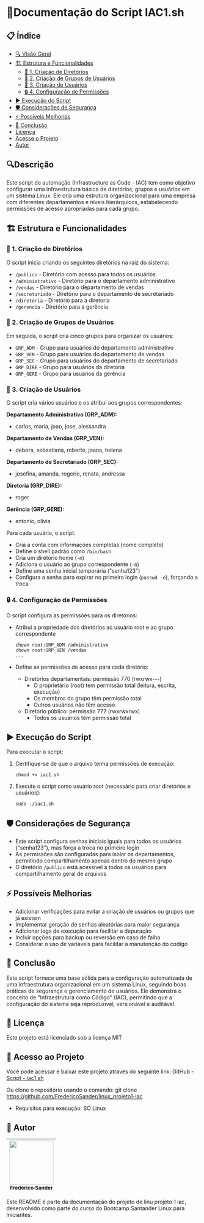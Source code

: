 # 📝Documentação do Script IAC1.sh


## 📋 Índice 

- [🔍 Visão Geral](#-visão-geral)
- [🏗️ Estrutura e Funcionalidades](#️-estrutura-e-funcionalidades)
  - [📁 1. Criação de Diretórios](#-1-criação-de-diretórios)
  - [👥 2. Criação de Grupos de Usuários](#-2-criação-de-grupos-de-usuários)
  - [👤 3. Criação de Usuários](#-3-criação-de-usuários)
  - [🔒 4. Configuração de Permissões](#-4-configuração-de-permissões)
- [▶️ Execução do Script](#️-execução-do-script)
- [🛡️ Considerações de Segurança](#️-considerações-de-segurança)
- [⚡ Possíveis Melhorias](#-possíveis-melhorias)
- [🏁 Conclusão](#-conclusão)
- [Licença](#licença)
- [Acesse o Projeto](#acesse-o-projeto)
- [Autor](#autor)


## 🔍Descrição
Este script de automação (Infrastructure as Code - IAC) tem como objetivo configurar uma infraestrutura básica de diretórios, grupos e usuários em um sistema Linux. Ele cria uma estrutura organizacional para uma empresa com diferentes departamentos e níveis hierárquicos, estabelecendo permissões de acesso apropriadas para cada grupo.

## 🏗️ Estrutura e Funcionalidades

### 📁 1. Criação de Diretórios
O script inicia criando os seguintes diretórios na raiz do sistema:
- `/publico` - Diretório com acesso para todos os usuários
- `/administrativo` - Diretório para o departamento administrativo
- `/vendas` - Diretório para o departamento de vendas
- `/secretariado` - Diretório para o departamento de secretariado
- `/diretoria` - Diretório para a diretoria
- `/gerencia` - Diretório para a gerência

### 👥 2. Criação de Grupos de Usuários
Em seguida, o script cria cinco grupos para organizar os usuários:
- `GRP_ADM` - Grupo para usuários do departamento administrativo
- `GRP_VEN` - Grupo para usuários do departamento de vendas
- `GRP_SEC` - Grupo para usuários do departamento de secretariado
- `GRP_DIRE` - Grupo para usuários da diretoria
- `GRP_GERE` - Grupo para usuários da gerência

### 👤 3. Criação de Usuários
O script cria vários usuários e os atribui aos grupos correspondentes:

**Departamento Administrativo (GRP_ADM):**
- carlos, maria, joao, jose, alessandra

**Departamento de Vendas (GRP_VEN):**
- debora, sebastiana, roberto, joana, helena

**Departamento de Secretariado (GRP_SEC):**
- josefina, amanda, rogerio, renata, andressa

**Diretoria (GRP_DIRE):**
- roger

**Gerência (GRP_GERE):**
- antonio, olivia

Para cada usuário, o script:
- Cria a conta com informações completas (nome completo)
- Define o shell padrão como `/bin/bash`
- Cria um diretório home (`-m`)
- Adiciona o usuário ao grupo correspondente (`-G`)
- Define uma senha inicial temporária ("senha123")
- Configura a senha para expirar no primeiro login (`passwd -e`), forçando a troca

### 🔒 4. Configuração de Permissões
O script configura as permissões para os diretórios:

- Atribui a propriedade dos diretórios ao usuário root e ao grupo correspondente
  ```
  chown root:GRP_ADM /administrativo
  chown root:GRP_VEN /vendas
  ...
  ```

- Define as permissões de acesso para cada diretório:
  - Diretórios departamentais: permissão 770 (rwxrwx---)
    - O proprietário (root) tem permissão total (leitura, escrita, execução)
    - Os membros do grupo têm permissão total
    - Outros usuários não têm acesso
  - Diretório público: permissão 777 (rwxrwxrwx)
    - Todos os usuários têm permissão total

## ▶️ Execução do Script
Para executar o script:
1. Certifique-se de que o arquivo tenha permissões de execução:
   ```
   chmod +x iac1.sh
   ```
2. Execute o script como usuário root (necessário para criar diretórios e usuários):
   ```
   sudo ./iac1.sh
   ```

## 🛡️ Considerações de Segurança
- Este script configura senhas iniciais iguais para todos os usuários ("senha123"), mas força a troca no primeiro login
- As permissões são configuradas para isolar os departamentos, permitindo compartilhamento apenas dentro do mesmo grupo
- O diretório `/publico` está acessível a todos os usuários para compartilhamento geral de arquivos

## ⚡ Possíveis Melhorias
- Adicionar verificações para evitar a criação de usuários ou grupos que já existem
- Implementar geração de senhas aleatórias para maior segurança
- Adicionar logs de execução para facilitar a depuração
- Incluir opções para backup ou reversão em caso de falha
- Considerar o uso de variáveis para facilitar a manutenção do código

## 🏁 Conclusão
Este script fornece uma base sólida para a configuração automatizada de uma infraestrutura organizacional em um sistema Linux, seguindo boas práticas de segurança e gerenciamento de usuários. Ele demonstra o conceito de "Infraestrutura como Código" (IAC), permitindo que a configuração do sistema seja reproduzível, versionável e auditável.

## 📜 Licença

Este projeto está licenciado sob a licença MIT 

## 🔗 Acesso ao Projeto

Você pode acessar e baixar este projeto através do seguinte link:
GitHub - [Script - iac1.sh](https://github.com/FredericoSander/linux_projeto1-iac/blob/main/scripts/iac1.sh)

Ou clone o repositório usando o comando:
git clone https://github.com/FredericoSander/linux_projeto1-iac

- Requisitos para execução: SO Linux

## 👤 Autor
| [<img loading="lazy" src="https://avatars.githubusercontent.com/u/136928502?s=96&v=4" width=115><br><sub>Frederico Sander</sub>](https://github.com/FredericoSander)
| :---: | 

Este README é parte da documentação do projeto de linu projeto 1 iac, desenvolvido como parte do curso do Bootcamp Santander Linux para Iniciantes.